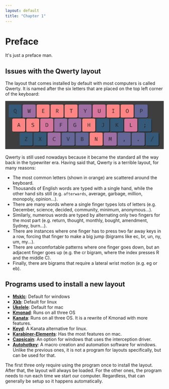 ```yaml
---
layout: default
title: "Chapter 1"
---
```


# Preface
It's just a preface man.

## Issues with the Qwerty layout

The layout that comes installed by default with most computers is called Qwerty. It is named after the six letters that are placed on the top left corner of the keyboard:

![*The Qwerty Layout*](../assets/qwerty.png)

Qwerty is still used nowadays because it became the standard all the way back in the typewriter era. Having said that, Qwerty is a terrible layout, for many reasons:

- The most common letters (shown in orange) are scattered around the keyboard.
- Thousands of English words are typed with a single hand, while the other hand sits still (e.g. `afterwards`, average, garbage, million, monopoly, opinion...).
- There are many words where a single finger types lots of letters (e.g. December, science, decided, community, minimum, anonymous...).
- Similarly, numerous words are typed by alternating only two fingers for the most part (e.g. return, thought, monthly, bought, amendment, Sydney, burn...).
- There are instances where one finger has to press two far away keys in a row, forcing that finger to make a big jump (bigrams like ec, br, un, ny, um, my...).
- There are uncomfortable patterns where one finger goes down, but an adjacent finger goes up (e.g. the cr bigram, where the index presses R and the middle C).
- Finally, there are bigrams that require a lateral wrist motion (e.g. eg or eb).

## Programs used to install a new layout

- [**Msklc**](https://www.microsoft.com/en-us/download/details.aspx?id=102134): Default for windows
- [**Xkb**](https://www.x.org/wiki/XKB/): Default for linux
- [**Ukelele**](https://github.com/sillsdev/Ukelele): Default for mac
- [**Kmonad**](https://github.com/kmonad/kmonad): Runs on all three OS
- [**Kanata**](https://github.com/jtroo/kanata): Runs on all three OS. It is a rewrite of Kmonad with more features.
- [**Keyd**](https://github.com/rvaiya/keyd): A Kanata alternative for linux.
- [**Karabiner-Elements**](https://karabiner-elements.pqrs.org/): Has the most features on mac.
- [**Capsicain**](https://github.com/cajhin/capsicain): An option for windows that uses the interception driver.
- [**Autohotkey**](https://www.autohotkey.com/): A macro creation and automation software for windows. Unlike the previous ones, it is not a program for layouts specifically, but can be used for that.

The first three only require using the program once to install the layout. After that, the layout will always be loaded. For the other ones, the program needs to run each time we start our computer. Regardless, that can generally be setup so it happens automatically.
